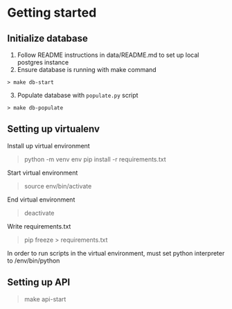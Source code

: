 # Getting started

## Initialize database
1. Follow README instructions in data/README.md to set up local postgres instance
2. Ensure database is running with make command
```
> make db-start
```
3. Populate database with `populate.py` script
```
> make db-populate
```

## Setting up virtualenv
Install up virtual environment
> python -m venv env
> pip install -r requirements.txt

Start virtual environment
> source env/bin/activate

End virtual environment
> deactivate

Write requirements.txt
> pip freeze > requirements.txt

In order to run scripts in the virtual environment, must set python interpreter to
<current directory>/env/bin/python

## Setting up API
> make api-start